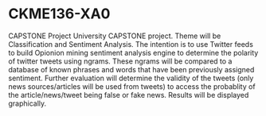 # CKME136-XA0
CAPSTONE Project
University CAPSTONE project.
Theme will be Classification and Sentiment Analysis.
The intention is to use Twitter feeds to build Opionion mining sentiment analysis engine to determine the polarity of twitter tweets using ngrams.  These ngrams will be compared to a database of known phrases and words that have been previously assigned sentiment.  Further evaluation will determine the validity of the tweets (only news sources/articles will be used from tweets) to access the probablity of the article/news/tweet being false or fake news.  Results will be displayed graphically.
